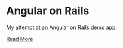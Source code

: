 # Angular on Rails

My attempt at an Angular on Rails demo app.

[Read More](http://ngauthier.com/2013/04/learning-angular-on-rails.html)
